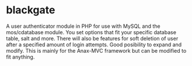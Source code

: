 blackgate
==========
A user authenticator module in PHP for use with MySQL and the mos/cdatabase module. You set options that fit your specific database table, salt and more. There will also be features for soft deletion of user after a specified amount of login attempts. Good posibility to expand and modify. This is mainly for the Anax-MVC framework but can be modified to fit anything.